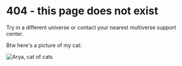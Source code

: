 # 404 - this page does not exist

Try in a different universe or contact your nearest multiverse support center.

Btw here's a picture of my cat:

![Arya, cat of cats](/arya.jpg)